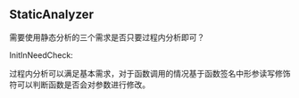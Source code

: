 ## StaticAnalyzer

需要使用静态分析的三个需求是否只要过程内分析即可？

InitInNeedCheck:

过程内分析可以满足基本需求，对于函数调用的情况基于函数签名中形参读写修饰符可以判断函数是否会对参数进行修改。